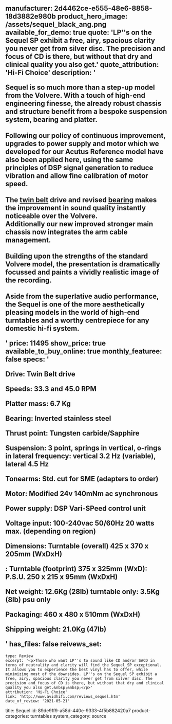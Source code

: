 manufacturer: 2d4462ce-e555-48e6-8858-18d3882e980b
product_hero_image: /assets/sequel_black_ang.png
available_for_demo: true
quote: 'LP''s on the Sequel SP exhibit a free, airy, spacious clarity you never get from silver disc. The precision and focus of CD is there, but without that dry and clinical quality you also get.'
quote_attribution: 'Hi-Fi Choice'
description: '<p><b>Sequel</b>&nbsp;is so much more than a step-up model from the Volvere. With a touch of high-end engineering finesse, the already robust chassis and structure benefit from a bespoke suspension system, bearing and platter.<br><br>Following our policy of continuous improvement, upgrades to power supply and motor which we developed for our Acutus Reference model have also been applied here, using the same principles of DSP signal generation to reduce vibration and allow fine calibration of motor speed.<br><br>The&nbsp;<a href="http://www.avidhifi.com/images/twin.jpg" rel="lightbox">twin belt</a>&nbsp;drive and revised&nbsp;<a href="http://www.avidhifi.com/bearing.htm">bearing</a>&nbsp;makes the improvement in sound quality instantly noticeable over the Volvere.<br>Additionally our new improved stronger main chassis now integrates the arm cable management.<br><br>Building upon the strengths of the standard Volvere model, the presentation is dramatically focussed and paints a vividly realistic image of the recording.<br><br>Aside from the superlative audio performance, the Sequel is one of the more aesthetically pleasing models in the world of high-end turntables and a worthy centrepiece for any domestic hi-fi system.&nbsp;&nbsp;</p>'
price: 11495
show_price: true
available_to_buy_online: true
monthly_featuree: false
specs: '<p>Drive: Twin Belt drive</p><p>Speeds: 33.3 and 45.0 RPM</p><p>Platter mass: 6.7 Kg</p><p>Bearing: Inverted stainless steel</p><p>Thrust point: Tungsten carbide/Sapphire</p><p>Suspension: 3 point, springs in vertical, o-rings in lateral frequency: vertical 3.2 Hz (variable), lateral 4.5 Hz</p><p>Tonearms: Std. cut for SME (adapters to order)</p><p>Motor: Modified 24v 140mNm ac synchronous</p><p>Power supply: DSP Vari-<b>SP</b>eed control unit</p><p>Voltage input: 100-240vac 50/60Hz 20 watts max. (depending on region)</p><p>Dimensions: Turntable (overall) 425 x 370 x 205mm (WxDxH)</p><p>: Turntable (footprint) 375 x 325mm (WxD): P.S.U. 250 x 215 x 95mm (WxDxH)</p><p>Net weight: 12.6Kg (28lb) turntable only: 3.5Kg (8lb) psu only</p><p>Packaging: 460 x 480 x 510mm (WxDxH)</p><p>Shipping weight: 21.0Kg (47lb)</p>'
has_files: false
reivews_set:
  -
    type: Review
    excerpt: '<p>Those who want LP''s to sound like CD and/or SACD in terms of neutrality and clarity will find the Sequel SP exceptional. It allows you to experience the best vinyl has to offer, while minimizing most of the downsides. LP''s on the Sequel SP exhibit a free, airy, spacious clarity you never get from silver disc. The precision and focus of CD is there, but without that dry and clinical quality you also get.&nbsp;&nbsp;</p>'
    attribution: 'Hi-Fi Choice'
    link: 'http://www.avidhifi.com/reviews_sequel.htm'
    date_of_review: '2021-05-21'
title: Sequel
id: 89de9ff9-a58d-440e-9333-4f5b882420a7
product-categories: turntables
system_category: source
